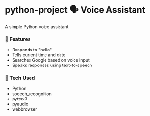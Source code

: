 # python-project 🗣️ Voice Assistant

A simple Python voice assistant 

### 🔹 Features
- Responds to "hello"
- Tells current time and date
- Searches Google based on voice input
- Speaks responses using text-to-speech

### 🔧 Tech Used
- Python
- speech_recognition
- pyttsx3
- pyaudio
- webbrowser


